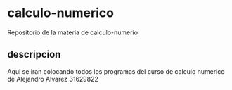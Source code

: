 # calculo-numerico
Repositorio de la materia de calculo-numerio
## descripcion
Aqui se iran colocando todos los programas del curso de calculo numerico de Alejandro Alvarez 31629822
